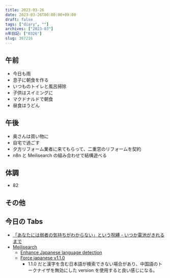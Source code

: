 ```yaml
---
title: 2023-03-26
date: 2023-03-26T00:00:00+09:00
draft: false
tags: ["diary", ""]
archives: ["2023-03"]
n年日記: ["0326"]
slug: 367216
---
```


## 午前

- 今日も雨
- 息子に朝食を作る
- いつものトイレと風呂掃除
- 子供はスイミングに
- マクドナルドで朝食
- 昼食はうどん

## 午後

- 奥さんは買い物に
- 自宅で過ごす
- 夕方リフォーム業者に来てもらって、二重窓のリフォームを契約
- n8n と Meilisearch の組み合わせで結構遊べる

## 体調

- 82

## その他

## 今日の Tabs

- [「あなたには弱者の気持ちがわからない」という呪縛 - いつか電池がきれるまで](https://fujipon.hatenablog.com/entry/2023/03/26/140000)
- [Meilisearch](https://www.meilisearch.com/)
  - [Enhance Japanese language detection](https://github.com/meilisearch/meilisearch/pull/3569)
  - [Force japanese v1.1.0](https://github.com/meilisearch/meilisearch/pull/3588)
    - 1.1.0 だと漢字を含む日本語が検索できない場合があり、中国語のトークナイザを無効にした version を使用すると良い感じになる。
